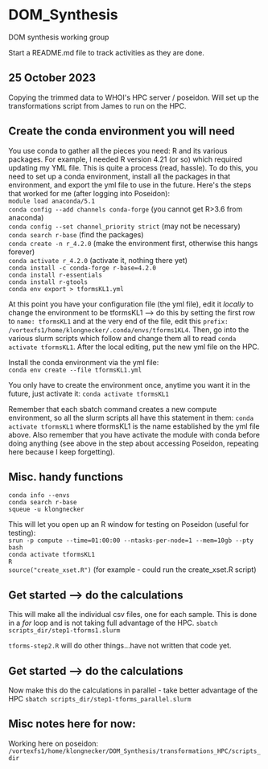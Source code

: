 # DOM_Synthesis
DOM synthesis working group

Start a README.md file to track activities as they are done.
## 25 October 2023
Copying the trimmed data to WHOI's HPC server / poseidon. Will set up the transformations script from James to run on the HPC.

## Create the conda environment you will need
You use conda to gather all the pieces you need: R and its various packages. 
For example, I needed R version 4.21 (or so) which required updating my YML file. 
This is quite a process (read, hassle). To do this, you need to set up a conda environment, install all the packages in that environment, and export the yml file to use in the future. 
Here's the steps that worked for me (after logging into Poseidon):\
```module load anaconda/5.1```\
```conda config --add channels conda-forge``` (you cannot get R>3.6 from anaconda)\
```conda config --set channel_priority strict``` (may not be necessary)\
```conda search r-base``` (find the packages)\
```conda create -n r_4.2.0``` (make the environment first, otherwise this hangs forever)\
```conda activate r_4.2.0``` (activate it, nothing there yet)\
```conda install -c conda-forge r-base=4.2.0```\
```conda install r-essentials``` \
```conda install r-gtools```\
```conda env export > tformsKL1.yml``` 

At this point you have your configuration file (the yml file), edit it *locally* to change the environment to be tformsKL1 --> do this by setting the first row to ```name: tformsKL1``` and at the very end of the file, edit this ```prefix: /vortexfs1/home/klongnecker/.conda/envs/tforms1KL4```. Then, go into the various slurm scripts which follow and change them all to read ```conda activate tformsKL1```. After the local editing, put the new yml file on the HPC.

Install the conda environment via the yml file:\
```conda env create --file tformsKL1.yml```

You only have to create the environment once, anytime you want it in the future, just activate it:
```conda activate tformsKL1```

Remember that each sbatch command creates a new compute environment, so all the slurm scripts all have this statement in them: ```conda activate tformsKL1``` where tformsKL1 is the name established by the yml file above. Also remember that you have activate the module with conda before doing anything (see above in the step about accessing Poseidon, repeating here because I keep forgetting).

## Misc. handy functions
```conda info --envs```\
```conda search r-base```\
```squeue -u klongnecker```

This will let you open up an R window for testing on Poseidon (useful for testing):\
```srun -p compute --time=01:00:00 --ntasks-per-node=1 --mem=10gb --pty bash```\
```conda activate tformsKL1```\
```R```\
```source("create_xset.R")``` (for example - could run the create_xset.R script)

## Get started --> do the calculations
This will make all the individual csv files, one for each sample. This is done in a *for* loop and is not taking full advantage of the HPC.
```sbatch scripts_dir/step1-tforms1.slurm```

```tforms-step2.R``` will do other things...have not written that code yet.

## Get started --> do the calculations
Now make this do the calculations in parallel - take better advantage of the HPC
```sbatch scripts_dir/step1-tforms_parallel.slurm```


## Misc notes here for now:
Working here on poseidon:
```/vortexfs1/home/klongnecker/DOM_Synthesis/transformations_HPC/scripts_dir```




